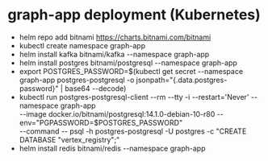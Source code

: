 # graph-app deployment (Kubernetes)

- helm repo add bitnami https://charts.bitnami.com/bitnami
- kubectl create namespace graph-app
- helm install kafka bitnami/kafka --namespace graph-app
- helm install postgres bitnami/postgresql --namespace graph-app
- export POSTGRES_PASSWORD=$(kubectl get secret --namespace graph-app postgres-postgresql -o jsonpath="{.data.postgres-password}" | base64 --decode)
- kubectl run postgres-postgresql-client --rm --tty -i --restart='Never' --namespace graph-app  
  --image docker.io/bitnami/postgresql:14.1.0-debian-10-r80 --env="PGPASSWORD=$POSTGRES_PASSWORD"  
  --command -- psql -h postgres-postgresql -U postgres -c "CREATE DATABASE \"vertex_registry\";"
- helm install redis bitnami/redis --namespace graph-app
